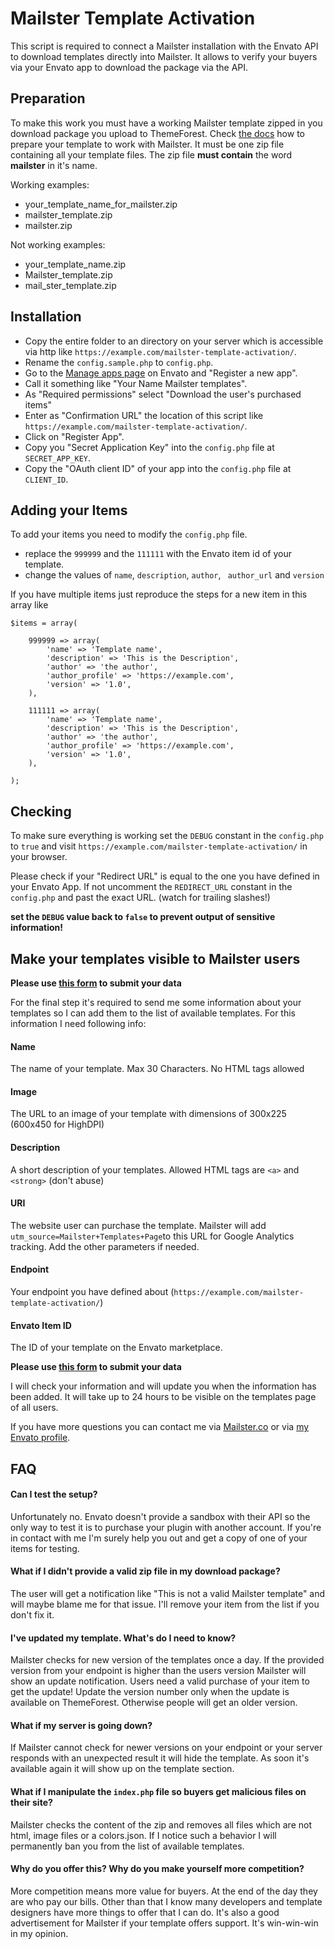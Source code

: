 # Mailster Template Activation
This script is required to connect a Mailster installation with the Envato API to download templates directly into Mailster. It allows to verify your buyers via your Envato app to download the package via the API.

## Preparation ##

To make this work you must have a working Mailster template zipped in you download package you upload to ThemeForest.
Check [the docs](https://docs.revaxarts.com/mailstertemplates/) how to prepare your template to work with Mailster.
It must be one zip file containing all your template files.
The zip file **must contain** the word **mailster** in it's name.


Working examples:
* your_template_name_for_mailster.zip
* mailster_template.zip
* mailster.zip

Not working examples:
* your_template_name.zip
* Mailster_template.zip
* mail_ster_template.zip


## Installation ##

* Copy the entire folder to an directory on your server which is accessible via http like `https://example.com/mailster-template-activation/`.
* Rename the `config.sample.php` to `config.php`.
* Go to the [Manage apps page](https://build.envato.com/my-apps/) on Envato and "Register a new app".
* Call it something like "Your Name Mailster templates".
* As "Required permissions" select "Download the user's purchased items"
* Enter as "Confirmation URL" the location of this script like `https://example.com/mailster-template-activation/`.
* Click on "Register App".
* Copy you "Secret Application Key" into the `config.php` file at `SECRET_APP_KEY`.
* Copy the "OAuth client ID" of your app into the `config.php` file at `CLIENT_ID`.

## Adding your Items ##

To add your items you need to modify the `config.php` file.

* replace the `999999` and the `111111` with the Envato item id of your template.
* change the values of `name`, `description`, `author`, ` author_url` and `version`

If you have multiple items just reproduce the steps for a new item in this array like

```
$items = array(

	999999 => array(
		'name' => 'Template name',
		'description' => 'This is the Description',
		'author' => 'the author',
		'author_profile' => 'https://example.com',
		'version' => '1.0',
	),

	111111 => array(
		'name' => 'Template name',
		'description' => 'This is the Description',
		'author' => 'the author',
		'author_profile' => 'https://example.com',
		'version' => '1.0',
	),

);
```

## Checking ##

To make sure everything is working set the `DEBUG` constant in the `config.php` to `true` and visit `https://example.com/mailster-template-activation/` in your browser.

Please check if your "Redirect URL" is equal to the one you have defined in your Envato App. If not uncomment the `REDIRECT_URL` constant in the `config.php` and past the exact URL. (watch for trailing slashes!)

**set the `DEBUG` value back to `false` to prevent output of sensitive information!**


## Make your templates visible to Mailster users ##

**Please use [this form](http://goo.gl/forms/sR2ryJFPu3) to submit your data**

For the final step it's required to send me some information about your templates so I can add them to the list of available templates.
For this information I need following info:

#### Name ####

The name of your template. Max 30 Characters. No HTML tags allowed

#### Image ####

The URL to an image of your template with dimensions of 300x225 (600x450 for HighDPI)

#### Description ####

A short description of your templates. Allowed HTML tags are `<a>` and `<strong>` (don't abuse)

#### URI ####

The website user can purchase the template. Mailster will add `utm_source=Mailster+Templates+Page`to this URL for Google Analytics tracking. Add the other parameters if needed.

#### Endpoint ####

Your endpoint you have defined about (`https://example.com/mailster-template-activation/`)

#### Envato Item ID ####

The ID of your template on the Envato marketplace.


**Please use [this form](https://goo.gl/forms/Kg5KU57yI4MpwLfH2) to submit your data**

I will check your information and will update you when the information has been added. It will take up to 24 hours to be visible on the templates page of all users.

If you have more questions you can contact me via [Mailster.co](https://mailster.co/contact/) or via [my Envato profile](https://themeforest.net/user/revaxarts#contact).


## FAQ ##

#### Can I test the setup? ####

Unfortunately no. Envato doesn't provide a sandbox with their API so the only way to test it is to purchase your plugin with another account. If you're in contact with me I'm surely help you out and get a copy of one of your items for testing.


#### What if I didn't provide a valid zip file in my download package? ####

The user will get a notification like "This is not a valid Mailster template" and will maybe blame me for that issue. I'll remove your item from the list if you don't fix it.


#### I've updated my template. What's do I need to know? ####

Mailster checks for new version of the templates once a day. If the provided version from your endpoint is higher than the users version Mailster will show an update notification. Users need a valid purchase of your item to get the update!
Update the version number only when the update is available on ThemeForest. Otherwise people will get an older version.


#### What if my server is going down? ####

If Mailster cannot check for newer versions on your endpoint or your server responds with an unexpected result it will hide the template. As soon it's available again it will show up on the template section.


#### What if I manipulate the `index.php` file so buyers get malicious files on their site? ####

Mailster checks the content of the zip and removes all files which are not html, image files or a colors.json. If I notice such a behavior I will permanently ban you from the list of available templates.


#### Why do you offer this? Why do you make yourself more competition? ####

More competition means more value for buyers. At the end of the day they are who pay our bills. Other than that I know many developers and template designers have more things to offer that I can do. It's also a good advertisement for Mailster if your template offers support. It's win-win-win in my opinion.

